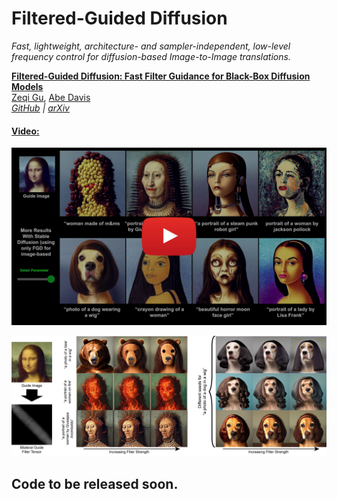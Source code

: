# Filtered-Guided Diffusion
*Fast, lightweight, architecture- and sampler-independent, low-level frequency control for diffusion-based Image-to-Image translations.*

[**Filtered-Guided Diffusion: Fast Filter Guidance for Black-Box Diffusion Models**](https://github.com/jaclyngu)<br/>
[Zeqi Gu](https://github.com/jaclyngu),
[Abe Davis](http://abedavis.com/)<br/>
_[GitHub](https://github.com/jaclyngu/FilteredGuidedDiffusion) | [arXiv](https://arxiv.org/abs/2306.17141)_


#### [Video:](https://youtu.be/JQXnEO1aI4I)
[![](./figures/FGDThumbnailYTLarge.jpg)](https://youtu.be/JQXnEO1aI4I)

![Teaser](./figures/FGDTeaser.jpg)


## Code to be released soon.